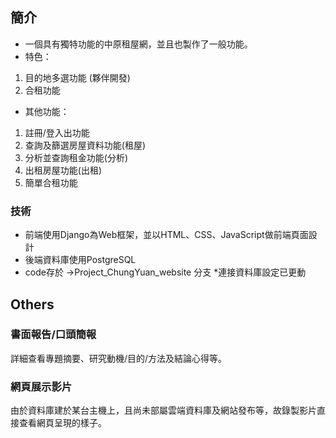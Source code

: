 ## 簡介
- 一個具有獨特功能的中原租屋網，並且也製作了一般功能。
- 特色：
1. 目的地多選功能 (夥伴開發)
2. 合租功能
- 其他功能：
1. 註冊/登入出功能
2. 查詢及篩選房屋資料功能(租屋)
3. 分析並查詢租金功能(分析)
4. 出租房屋功能(出租)
5. 簡單合租功能

### 技術
- 前端使用Django為Web框架，並以HTML、CSS、JavaScript做前端頁面設計
- 後端資料庫使用PostgreSQL
- code存於 ->Project_ChungYuan_website 分支  *連接資料庫設定已更動

## Others
### 書面報告/口頭簡報
詳細查看專題摘要、研究動機/目的/方法及結論心得等。
### 網頁展示影片
由於資料庫建於某台主機上，且尚未部屬雲端資料庫及網站發布等，故錄製影片直接查看網頁呈現的樣子。
